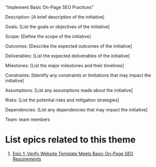 "Implement Basic On-Page SEO Practices"

Description: [A brief description of the initiative]

Goals: [List the goals or objectives of the initiative]

Scope: [Define the scope of the initiative]

Outcomes: [Describe the expected outcomes of the initiative]

Deliverables: [List the expected deliverables of the initiative]

Milestones: [List the major milestones and their timelines]

Constraints: [Identify any constraints or limitations that may impact the initiative]

Assumptions: [List any assumptions made about the initiative]

Risks: [List the potential risks and mitigation strategies]

Dependencies: [List any dependencies that may impact the initiative]

Team: team members

# List epics related to this theme
1. [Epic 1: Verify Website Template Meets Basic On-Page SEO Requirements](documentation/templates/theme/initiatives/epics/epic_basic_seo_requirements.md)